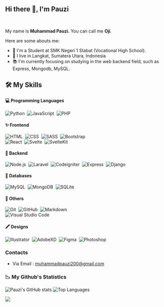 ## **Hi there 👋, I'm Pauzi**

<br/>

My name is **Muhammad Pauzi.** You can call me **Oji**.

Here are some abouts me:

- 🏫 I'm a Student at SMK Negeri 1 Stabat (Vocational High School).
- 🏡 I live in Langkat, Sumatera Utara, Indonesia
- 📚 I'm currently focusing on studying in the web backend field, such as Express, Mongodb, MySQL.


## 🛠 **My Skills**
#### 💻 Programming Languages
![Python](https://img.shields.io/badge/-Python-2F3146?style=flat-square&logo=python)&nbsp;
![JavaScript](https://img.shields.io/badge/-JavaScript-2F3146?style=flat-square&logo=javascript)&nbsp;
![PHP](https://img.shields.io/badge/-PHP-2F3146?style=flat-square&logo=PHP)&nbsp;

#### ✨ Frontend
![HTML](https://img.shields.io/badge/-HTML-2F3146?style=flat-square&logo=HTML5)&nbsp;
![CSS](https://img.shields.io/badge/-CSS-2F3146?style=flat-square&logo=CSS3&logoColor=1572B6)&nbsp;
![SASS](https://img.shields.io/badge/-SASS-2F3146?style=flat-square&logo=SASS&logoColor=1572B6)&nbsp;
![Bootstrap](https://img.shields.io/badge/-Bootstrap-2F3146?style=flat-square&logo=bootstrap&logoColor=563D7C)\
![React](https://img.shields.io/badge/-React-2F3146?style=flat-square&logo=react)&nbsp;
![Svelte](https://img.shields.io/badge/-Svelte-2F3146?style=flat-square&logo=Svelte)&nbsp;
![SvelteKit](https://img.shields.io/badge/-SvelteKit-2F3146?style=flat-square&logo=Svelte)&nbsp;

#### 🔧 Backend
![Node.js](https://img.shields.io/badge/-Node.js-2F3146?style=flat-square&logo=node.js)&nbsp;
![Laravel](https://img.shields.io/badge/-Laravel-2F3146?style=flat-square&logo=Laravel)&nbsp;
![Codeigniter](https://img.shields.io/badge/-Codeigniter-2F3146?style=flat-square&logo=Codeigniter)&nbsp;
![Express](https://img.shields.io/badge/-Express-2F3146?style=flat-square&logo=express)&nbsp;
![Django](https://img.shields.io/badge/-Django-2F3146?style=flat-square&logo=django&logoColor=092E20)&nbsp;

#### 💾 Databases
![MySQL](https://img.shields.io/badge/-MySQL-2F3146?style=flat-square&logo=MySQL)&nbsp;
![MongoDB](https://img.shields.io/badge/-MongoDB-2F3146?style=flat-square&logo=MongoDB)&nbsp;
![SQLite](https://img.shields.io/badge/-SQLite-2F3146?style=flat-square&logo=SQLite)&nbsp;

#### 🧮 Others
![Git](https://img.shields.io/badge/-Git-2F3146?style=flat-square&logo=git)&nbsp;
![GitHub](https://img.shields.io/badge/-GitHub-2F3146?style=flat-square&logo=github)&nbsp;
![Markdown](https://img.shields.io/badge/-Markdown-2F3146?style=flat-square&logo=markdown)\
![Visual Studio Code](https://img.shields.io/badge/-Visual%20Studio%20Code-2F3146?style=flat-square&logo=visual-studio-code&logoColor=007ACC)&nbsp;

#### 🖍 Designs
![Illustrator](https://img.shields.io/badge/-Illustrator-2F3146?style=flat-square&logo=adobe-illustrator)&nbsp;
![AdobeXD](https://img.shields.io/badge/-AdobeXD-2F3146?style=flat-square&logo=adobe-xd)&nbsp;
![Figma](https://img.shields.io/badge/-Figma-2F3146?style=flat-square&logo=figma)&nbsp;
![Photoshop](https://img.shields.io/badge/-Photoshop-2F3146?style=flat-square&logo=adobe-photoshop)&nbsp;


### Contacts

- Via Email : muhammadpauzi200@gmail.com

### 📉 **My Github's Statistics**
![Pauzi's GitHub stats](https://github-readme-stats.vercel.app/api?username=muhammadpauzi&hide=contribs,prs)
![Top Languages](https://github-readme-stats.vercel.app/api/top-langs/?username=muhammadpauzi&layout=compact)

![](https://komarev.com/ghpvc/?username=muhammadpauzi)

